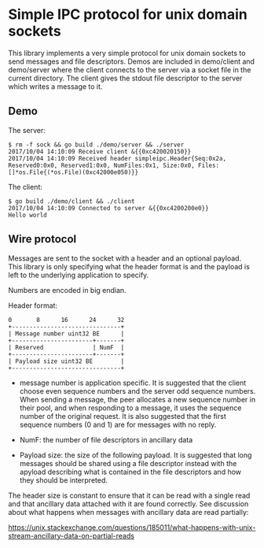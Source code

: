 Simple IPC protocol for unix domain sockets
===========================================

This library implements a very simple protocol for unix domain sockets to send
messages and file descriptors. Demos are included in demo/client and demo/server
where the client connects to the server via a socket file in the current
directory. The client gives the stdout file descriptor to the server which
writes a message to it.

Demo
----

The server:

    $ rm -f sock && go build ./demo/server && ./server
    2017/10/04 14:10:09 Receive client &{{0xc420020150}}
    2017/10/04 14:10:09 Received header simpleipc.Header{Seq:0x2a, Reserved0:0x0, Reserved1:0x0, NumFiles:0x1, Size:0x0, Files:[]*os.File{(*os.File)(0xc42000e050)}}

The client:

    $ go build ./demo/client && ./client
    2017/10/04 14:10:09 Connected to server &{{0xc4200200e0}}
    Hello world

Wire protocol
-------------

Messages are sent to the socket with a header and an optional payload. This
library is only specifying what the header format is and the payload is left to
the underlying application to specify.

Numbers are encoded in big endian.

Header format:

    0       8      16      24      32
    +-------------------------------+
    | Message number uint32 BE      |
    +-----------------------+-------+
    | Reserved              | NumF  |
    +-----------------------+-------+
    | Payload size uint32 BE        |
    +-------------------------------+

- message number is application specific. It is suggested that the client choose
  even sequence numbers and the server odd sequence numbers. When sending a
  message, the peer allocates a new sequence number in their pool, and when
  responding to a message, it uses the sequence number of the original request.
  It is also suggested that the first sequence numbers (0 and 1) are for
  messages with no reply.

- NumF: the number of file descriptors in ancillary data

- Payload size: the size of the following payload. It is suggested that long
  messages should be shared using a file descriptor instead with the apyload
  describing what is contained in the file descriptors and how they should be
  interpreted.

The header size is constant to ensure that it can be read with a single read and
that ancillary data attached with it are found correctly. See discussion about
what happens when messages with ancillary data are read partially:

https://unix.stackexchange.com/questions/185011/what-happens-with-unix-stream-ancillary-data-on-partial-reads
